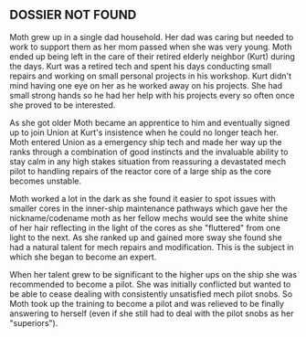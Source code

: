 ## DOSSIER NOT FOUND

Moth grew up in a single dad household. Her dad was caring but needed to work to support them as her mom passed when she was very young. Moth ended up being left in the care of their retired elderly neighbor (Kurt) during the days. Kurt was a retired tech and spent his days conducting small repairs and working on small personal projects in his workshop. Kurt didn't mind having one eye on her as he worked away on his projects. She had small strong hands so he had her help with his projects every so often once she proved to be interested.

As she got older Moth became an apprentice to him and eventually signed up to join Union at Kurt's insistence when he could no longer teach her. Moth entered Union as a emergency ship tech and made her way up the ranks through a combination of good instincts and the invaluable ability to stay calm in any high stakes situation from reassuring a devastated mech pilot to handling repairs of the reactor core of a large ship as the core becomes unstable.

Moth worked a lot in the dark as she found it easier to spot issues with smaller cores in the inner-ship maintenance pathways which gave her the nickname/codename moth as her fellow mechs would see the white shine of her hair reflecting in the light of the cores as she "fluttered" from one light to the next. As she ranked up and gained more sway she found she had a natural talent for mech repairs and modification. This is the subject in which she began to become an expert.

When her talent grew to be significant to the higher ups on the ship she was recommended to become a pilot. She was initially conflicted but wanted to be able to cease dealing with consistently unsatisfied mech pilot snobs. So Moth took up the training to become a pilot and was relieved to be finally answering to herself (even if she still had to deal with the pilot snobs as her "superiors"). 
